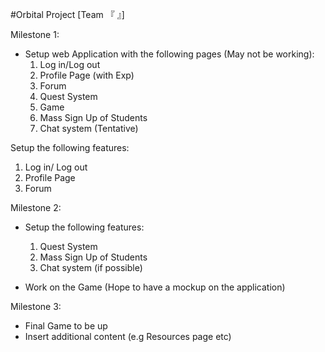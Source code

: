 #Orbital Project [Team 『 』]

Milestone 1:
- Setup web Application with the following pages (May not be working):
  1. Log in/Log out
  2. Profile Page (with Exp)
  3. Forum
  4. Quest System
  5. Game
  6. Mass Sign Up of Students
  7. Chat system (Tentative)

Setup the following features:
  1. Log in/ Log out
  2. Profile Page
  3. Forum

Milestone 2:
- Setup the following features:
  1. Quest System
  2. Mass Sign Up of Students
  3. Chat system (if possible)

- Work on the Game (Hope to have a mockup on the application)

Milestone 3:
- Final Game to be up
- Insert additional content (e.g Resources page etc)
